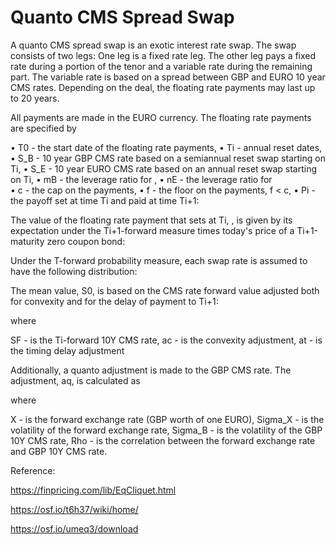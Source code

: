 # Quanto CMS Spread Swap


A quanto CMS spread swap is an exotic interest rate swap. The swap consists of two legs: One leg is a fixed rate leg. The other leg pays a fixed rate during a portion of the tenor and a variable rate during the remaining part. The variable rate is based on a spread between GBP and EURO 10 year CMS rates. Depending on the deal, the floating rate payments may last up to 20 years.

All payments are made in the EURO currency. The floating rate payments are specified by

•	T0 		- the start date of the floating rate payments,
•	Ti		- annual reset dates,
•	S_B 		- 10 year GBP CMS rate based on a semiannual reset swap starting on Ti,
•	S_E 		- 10 year EURO CMS rate based on an annual reset swap starting on Ti,
•	mB		- the leverage ratio for  ,
•	nE		- the leverage ratio for  
•	c		- the cap on the payments,
•	f		- the floor on the payments, f < c,
•	Pi 		- the payoff set at time Ti and 	paid at time Ti+1:

The value of the floating rate payment that sets at Ti,  ,  is given by its expectation under the Ti+1-forward measure times today's price of a Ti+1-maturity zero coupon bond:

Under the T-forward probability measure, each swap rate is assumed to have the following distribution:

The mean value, S0, is based on the CMS rate forward value adjusted both for convexity and for the delay of payment to Ti+1:
		 
where

SF	- is the Ti-forward 10Y CMS rate,
ac	- is the convexity adjustment,
at	- is the timing delay adjustment

Additionally, a quanto adjustment is made to the GBP CMS rate. The adjustment, aq, is calculated as
 
where

X	- is the forward exchange rate (GBP worth of one EURO),
Sigma_X 	- is the volatility of the forward exchange rate,
Sigma_B 	- is the volatility of the GBP 10Y CMS  rate,
Rho 	- is the correlation between the forward exchange rate and GBP 10Y CMS  rate.

Reference:

https://finpricing.com/lib/EqCliquet.html

https://osf.io/t6h37/wiki/home/

https://osf.io/umeq3/download

		 

